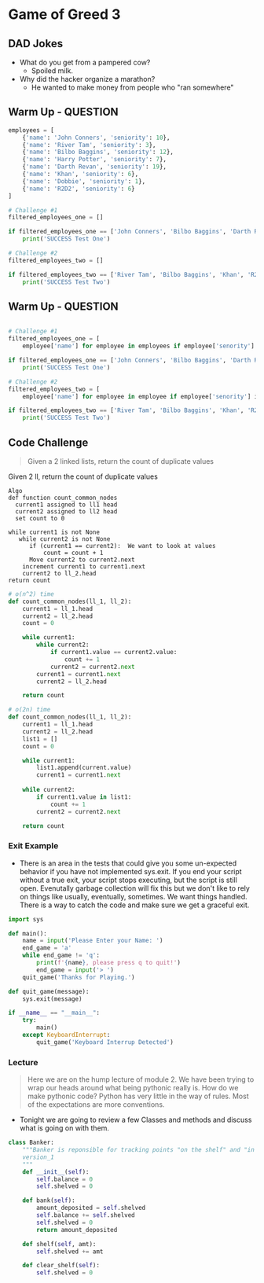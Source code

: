 # Game of Greed 3

## DAD Jokes

- What do you get from a pampered cow?  
    - Spoiled milk.
- Why did the hacker organize a marathon?
    - He wanted to make money from people who "ran somewhere"



## Warm Up - QUESTION

```python
employees = [
    {'name': 'John Conners', 'seniority': 10},
    {'name': 'River Tam', 'seniority': 3},
    {'name': 'Bilbo Baggins', 'seniority': 12},
    {'name': 'Harry Potter', 'seniority': 7},
    {'name': 'Darth Revan', 'seniority': 19},
    {'name': 'Khan', 'seniority': 6},
    {'name': 'Dobbie', 'seniority': 1},
    {'name': 'R2D2', 'seniority': 6}
]

# Challenge #1
filtered_employees_one = []

if filtered_employees_one == ['John Conners', 'Bilbo Baggins', 'Darth Revan']:
    print('SUCCESS Test One')

# Challenge #2
filtered_employees_two = []

if filtered_employees_two == ['River Tam', 'Bilbo Baggins', 'Khan', 'R2D2']:
    print('SUCCESS Test Two')
```

## Warm Up - QUESTION

```python

# Challenge #1
filtered_employees_one = [
    employee['name'] for employee in employees if employee['senority'] i >= 10]

if filtered_employees_one == ['John Conners', 'Bilbo Baggins', 'Darth Revan']:
    print('SUCCESS Test One')

# Challenge #2
filtered_employees_two = [
    employee['name'] for employee in employee if employee['senority'] i%3 == 0]

if filtered_employees_two == ['River Tam', 'Bilbo Baggins', 'Khan', 'R2D2']:
    print('SUCCESS Test Two')
```

## Code Challenge
> Given a 2 linked lists, return the count of duplicate values

Given 2 ll, return the count of duplicate values

```text
Algo
def function count_common_nodes
  current1 assigned to ll1 head
  current2 assigned to ll2 head
  set count to 0

while current1 is not None
   while current2 is not None
      if (current1 == current2):  We want to look at values
          count = count + 1
      Move current2 to current2.next
    increment current1 to current1.next
    current2 to ll_2.head
return count
```

```python
# o(n^2) time
def count_common_nodes(ll_1, ll_2):
    current1 = ll_1.head
    current2 = ll_2.head
    count = 0

    while current1:
        while current2:
            if current1.value == current2.value:
                count += 1
            current2 = current2.next
        current1 = current1.next
        current2 = ll_2.head

    return count
```

```python
# o(2n) time
def count_common_nodes(ll_1, ll_2):
    current1 = ll_1.head
    current2 = ll_2.head
    list1 = []
    count = 0

    while current1:
        list1.append(current.value)
        current1 = current1.next
    
    while current2:
        if current1.value in list1:
            count += 1
        current2 = current2.next

    return count
```
### Exit Example

- There is an area in the tests that could give you some un-expected behavior if you have not implemented sys.exit. If you end your script without a true exit, your script stops executing, but the script is still open. Evenutally garbage collection will fix this but we don't like to rely on things like usually, eventually, sometimes. We want things handled. There is a way to catch the code and make sure we get a graceful exit.

```python
import sys

def main():
    name = input('Please Enter your Name: ')
    end_game = 'a'
    while end_game != 'q':
        print(f'{name}, please press q to quit!')
        end_game = input('> ')
    quit_game('Thanks for Playing.')

def quit_game(message):
    sys.exit(message)

if __name__ == "__main__":
    try:
        main()
    except KeyboardInterrupt:
        quit_game('Keyboard Interrup Detected')
```
### Lecture
> Here we are on the hump lecture of module 2. We have been trying to wrap our heads around what being pythonic really is. How do we make pythonic code? Python has very little in the way of rules. Most of the expectations are more conventions.

- Tonight we are going to review a few Classes and methods and discuss what is going on with them.

```python
class Banker:
    """Banker is reponsible for tracking points "on the shelf" and "in the bank"
    version_1
    """
    def __init__(self):
        self.balance = 0
        self.shelved = 0

    def bank(self):
        amount_deposited = self.shelved
        self.balance += self.shelved
        self.shelved = 0
        return amount_deposited

    def shelf(self, amt):
        self.shelved += amt

    def clear_shelf(self):
        self.shelved = 0
```
